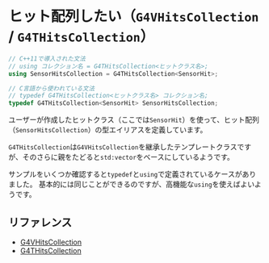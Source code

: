 # ヒット配列したい（``G4VHitsCollection`` / ``G4THitsCollection``）

```cpp
// C++11で導入された文法
// using コレクション名 = G4THitsCollection<ヒットクラス名>;
using SensorHitsCollection = G4THitsCollection<SensorHit>;

// C言語から使われている文法
// typedef G4THitsCollection<ヒットクラス名> コレクション名;
typedef G4THitsCollection<SensorHit> SensorHitsCollection;
```

ユーザーが作成したヒットクラス（ここでは``SensorHit``）を使って、ヒット配列（``SensorHitsCollection``）の型エイリアスを定義しています。

``G4THitsCollection``は``G4VHitsCollection``を継承したテンプレートクラスですが、そのさらに親をたどると``std:vector``をベースにしているようです。

サンプルをいくつか確認すると``typedef``と``using``で定義されているケースがありました。
基本的には同じことができるのですが、高機能な``using``を使えばよいようです。

## リファレンス

- [G4VHitsCollection](https://geant4.kek.jp/Reference/11.2.0/classG4VHitsCollection.html)
- [G4THitsCollection](https://geant4.kek.jp/Reference/11.2.0/classG4THitsCollection.html)
